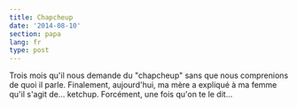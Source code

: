 ```yaml
---
title: Chapcheup
date: '2014-08-10'
section: papa
lang: fr
type: post
---
```


Trois mois qu'il nous demande du "chapcheup" sans que nous comprenions de quoi il parle. Finalement, aujourd'hui, ma mère a expliqué à ma femme qu'il s'agit de... ketchup.
Forcément, une fois qu'on te le dit...
